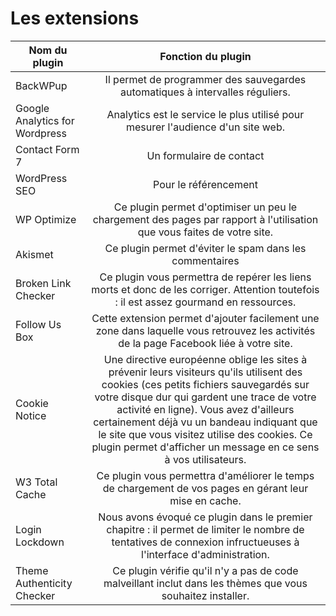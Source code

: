 # Les extensions

|           Nom du plugin        |    Fonction du plugin   |
-|:-: |
BackWPup  |  Il permet de programmer des sauvegardes automatiques à intervalles réguliers. |
| Google Analytics for Wordpress | Analytics est le service le plus utilisé pour mesurer l'audience d'un site web. |
| Contact Form 7 |  Un formulaire de contact        |
| WordPress SEO     |   Pour le référencement        |
| WP Optimize      |     Ce plugin permet d'optimiser un peu le chargement des pages par rapport à l'utilisation que vous faites de votre site.       |
| Akismet     |     Ce plugin permet d'éviter le spam dans les commentaires       |
| Broken Link Checker    |  Ce plugin vous permettra de repérer les liens morts et donc de les corriger. Attention toutefois : il est assez gourmand en ressources.|
| Follow Us Box   |     Cette extension permet d'ajouter facilement une zone dans laquelle vous retrouvez les activités de la page Facebook liée à votre site.      |
| Cookie Notice   |   Une directive européenne oblige les sites à prévenir leurs visiteurs qu'ils utilisent des cookies (ces petits fichiers sauvegardés sur votre disque dur qui gardent une trace de votre activité en ligne). Vous avez d'ailleurs certainement déjà vu un bandeau indiquant que le site que vous visitez utilise des cookies. Ce plugin permet d'afficher un message en ce sens à vos utilisateurs.       |
| W3 Total Cache     |    Ce plugin vous permettra d'améliorer le temps de chargement de vos pages en gérant leur mise en cache. |
| Login Lockdown    |   Nous avons évoqué ce plugin dans le premier chapitre : il permet de limiter le nombre de tentatives de connexion infructueuses à l'interface d'administration. |
| Theme Authenticity Checker | Ce plugin vérifie qu'il n'y a pas de code malveillant inclut dans les thèmes que vous souhaitez installer. |
